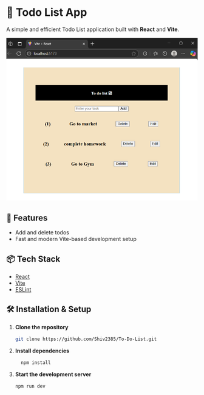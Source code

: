 # 📝 Todo List App

A simple and efficient Todo List application built with **React** and **Vite**.

<img src="public/Screenshot.png" alt="To Do List Preview" width="700"/>

## 🚀 Features

- Add and delete todos  
- Fast and modern Vite-based development setup

## 📦 Tech Stack

- [React](https://reactjs.org/)
- [Vite](https://vitejs.dev/)
- [ESLint](https://eslint.org/)

## 🛠️ Installation & Setup

1. **Clone the repository**
   ```bash
   git clone https://github.com/Shiv2385/To-Do-List.git
   
2. **Install dependencies**
   ```bash
     npm install

3. **Start the development server**
   ```bash
   npm run dev

